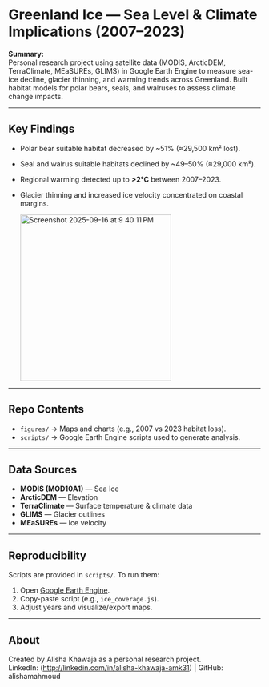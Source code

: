 # Greenland Ice — Sea Level & Climate Implications (2007–2023)

**Summary:**  
Personal research project using satellite data (MODIS, ArcticDEM, TerraClimate, MEaSUREs, GLIMS) in Google Earth Engine to measure sea-ice decline, glacier thinning, and warming trends across Greenland. Built habitat models for polar bears, seals, and walruses to assess climate change impacts.

---

## Key Findings
- Polar bear suitable habitat decreased by ~51% (≈29,500 km² lost).  
- Seal and walrus suitable habitats declined by ~49–50% (≈29,000 km²).  
- Regional warming detected up to **>2°C** between 2007–2023.  
- Glacier thinning and increased ice velocity concentrated on coastal margins.

  <img width="301" height="333" alt="Screenshot 2025-09-16 at 9 40 11 PM" src="https://github.com/user-attachments/assets/3a78ae73-5c4c-4f54-9ad9-939f74b3bdd7" />


---

## Repo Contents
- `figures/` → Maps and charts (e.g., 2007 vs 2023 habitat loss).  
- `scripts/` → Google Earth Engine scripts used to generate analysis.   

---

## Data Sources
- **MODIS (MOD10A1)** — Sea Ice  
- **ArcticDEM** — Elevation  
- **TerraClimate** — Surface temperature & climate data  
- **GLIMS** — Glacier outlines  
- **MEaSUREs** — Ice velocity  

---

## Reproducibility
Scripts are provided in `scripts/`. To run them:
1. Open [Google Earth Engine](https://code.earthengine.google.com).  
2. Copy-paste script (e.g., `ice_coverage.js`).  
3. Adjust years and visualize/export maps.  

---

## About
Created by Alisha Khawaja as a personal research project.  
LinkedIn: (http://linkedin.com/in/alisha-khawaja-amk31) | GitHub: alishamahmoud

